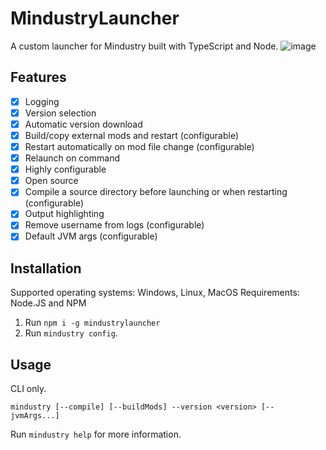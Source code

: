 # MindustryLauncher
A custom launcher for Mindustry built with TypeScript and Node.
![image](https://github.com/BalaM314/MindustryLauncher/assets/71201189/148c8ece-25a1-46a0-8e35-168a4e8a2eb3)


## Features
* [x] Logging
* [x] Version selection
* [x] Automatic version download
* [x] Build/copy external mods and restart (configurable)
* [x] Restart automatically on mod file change (configurable)
* [x] Relaunch on command
* [x] Highly configurable
* [x] Open source
* [x] Compile a source directory before launching or when restarting (configurable)
* [x] Output highlighting
* [x] Remove username from logs (configurable)
* [x] Default JVM args (configurable)

## Installation

Supported operating systems: Windows, Linux, MacOS
Requirements: Node.JS and NPM

1. Run `npm i -g mindustrylauncher`
2. Run `mindustry config`.

## Usage
CLI only.

`mindustry [--compile] [--buildMods] --version <version> [-- jvmArgs...]`

Run `mindustry help` for more information.
